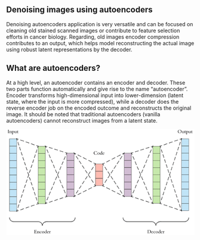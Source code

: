 ## Denoising images using autoencoders

Denoising autoencoders application is very versatile and can be focused on cleaning old stained scanned images or contribute to feature selection efforts in cancer biology.
Regarding, old images encoder compression contributes to an output, which helps model reconstructing the actual image using robust latent representations by the decoder.

## What are autoencoders?
At a high level, an autoencoder contains an encoder and decoder. These two parts function automatically and give rise to the name “autoencoder”. Encoder transforms high-dimensional input into lower-dimension (latent state, where the input is more compressed), while a decoder does the reverse encoder job on the encoded outcome and reconstructs the original image. It should be noted that traditional autoencoders (vanilla autoencoders) cannot reconstruct images from a latent state.

<img src='Image/denoise2.png'>
